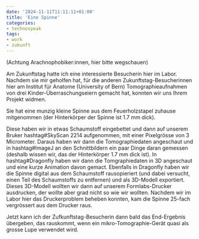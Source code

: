 ```yaml
---
date: '2024-11-11T11:11:11+01:00'
title: 'Eine Spinne'
categories:
- technospeak
tags:
- work
- zukunft
---
```


(Achtung Arachnophobiker:innen, hier bitte wegschauen)

Am Zukunftstag hatte ich eine interessierte Besucherin hier im Labor. Nachdem sie mir geholfen hat, für die anderen Zukunftstag-Besucherinnen hier am Institut für Anatome (University of Bern) Tomographieaufnahmen von drei Kinder-Überraschungseiern gemacht hat, konnten wir uns Ihrem Projekt widmen.

Sie hat eine munzig kleine Spinne aus dem Feuerholzstapel zuhause mitgenommen (der Hinterkörper der Spinne ist 1.7 mm dick).

Diese haben wir in etwas Schaumstoff eingebettet und dann auf unserem Bruker hashtag#SkyScan 2214 aufgenommen, mit einer Pixelgrösse von 3 Micrometer.
Daraus haben wir dann die Tomographiedaten angeschaut und in hashtag#ImageJ an den Schnittbildern ein paar Dinge daran gemessen (deshalb wissen wir, das der Hinterkörper 1.7 mm dick ist).
In hashtag#Dragonfly haben wir dann die Tomgraphiedaten in 3D angeschaut und eine kurze Animation davon gemact.
Ebenfalls in Dragonfly haben wir die Spinne digital aus dem Schaumstoff rausopieriert (und dabei versucht, einen Teil des Schaumstoffs zu entfernen) und als 3D-Modell exportiert.
Dieses 3D-Modell wollten wir dann auf unserem Formlabs-Drucker ausdrucken, der wollte aber grad nicht so wie wir wollten. Nachdem wir im Labor hier das Druckerproblem beheben konnten, kam die Spinne 25-fach vergrössert aus dem Drucker raus.

Jetzt kann ich der Zufkunftstag-Besucherin dann bald das End-Ergebnis übergeben, das rauskommt, wenn ein mikro-Tomographie-Gerät quasi als grosse Lupe verwendet wird.
